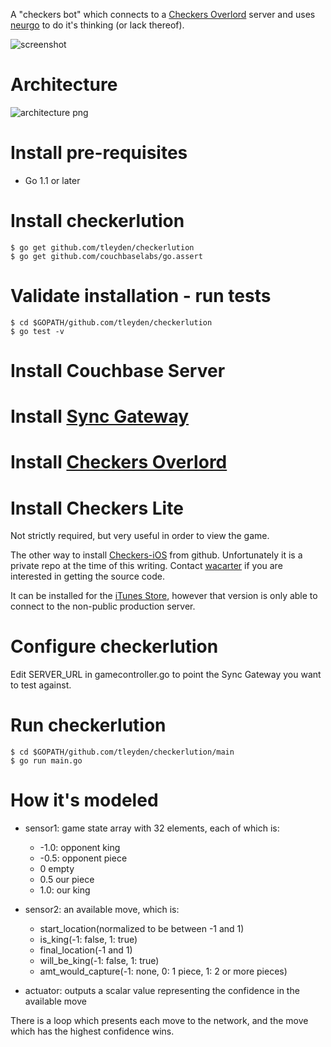
A "checkers bot" which connects to a [Checkers Overlord](https://github.com/apage43/checkers-overlord) server and uses [neurgo](https://github.com/tleyden/neurgo) to do it's thinking (or lack thereof).

![screenshot](http://cl.ly/image/1w423h062S1d/Screen%20Shot%202013-09-25%20at%2012.46.27%20AM.png)

# Architecture

![architecture png](http://cl.ly/image/3v3N2G3X192h/architecture.png)

# Install pre-requisites

* Go 1.1 or later

# Install checkerlution

```
$ go get github.com/tleyden/checkerlution
$ go get github.com/couchbaselabs/go.assert
```
# Validate installation - run tests

```
$ cd $GOPATH/github.com/tleyden/checkerlution
$ go test -v
```

# Install Couchbase Server

# Install [Sync Gateway](https://github.com/couchbase/sync_gateway)

# Install [Checkers Overlord](https://github.com/apage43/checkers-overlord)

# Install Checkers Lite

Not strictly required, but very useful in order to view the game.

The other way to install [Checkers-iOS](https://github.com/couchbaselabs/Checkers-iOS) from github.  Unfortunately it is a private repo at the time of this writing.  Contact [wacarter](https://github.com/wacarter) if you are interested in getting the source code.

It can be installed for the [iTunes Store](https://itunes.apple.com/us/app/id698034787), however that version is only able to connect to the non-public production server.

# Configure checkerlution

Edit SERVER_URL in gamecontroller.go to point the Sync Gateway you want to test against.

# Run checkerlution

```
$ cd $GOPATH/github.com/tleyden/checkerlution/main
$ go run main.go
```

# How it's modeled

* sensor1: game state array with 32 elements, each of which is:
    * -1.0: opponent king
    * -0.5: opponent piece
    * 0 empty
    * 0.5 our piece
    * 1.0: our king

* sensor2: an available move, which is: 
    * start_location(normalized to be between -1 and 1)
    * is_king(-1: false, 1: true)
    * final_location(-1 and 1)
    * will_be_king(-1: false, 1: true) 
    * amt_would_capture(-1: none, 0: 1 piece, 1: 2 or more pieces)

* actuator: outputs a scalar value representing the confidence in the available move

There is a loop which presents each move to the network, and the move which has the highest confidence wins.

